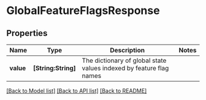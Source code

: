 # GlobalFeatureFlagsResponse

## Properties
Name | Type | Description | Notes
------------ | ------------- | ------------- | -------------
**value** | **[String:String]** | The dictionary of global state values indexed by feature flag names | 

[[Back to Model list]](../README.md#documentation-for-models) [[Back to API list]](../README.md#documentation-for-api-endpoints) [[Back to README]](../README.md)


